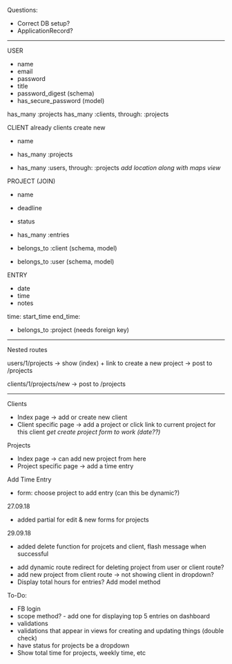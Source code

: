 Questions:
- Correct DB setup?
- ApplicationRecord?

------------

USER
- name
- email
- password
- title
- password_digest (schema)
- has_secure_password (model)

has_many :projects
has_many :clients, through: :projects


CLIENT
already clients
create new

- name

- has_many :projects
- has_many :users, through: :projects
*add location along with maps view*

PROJECT (JOIN)
- name
- deadline
- status

- has_many :entries
- belongs_to :client (schema, model)
- belongs_to :user (schema, model)


ENTRY
- date
- time
- notes

time: start_time
end_time:

- belongs_to :project (needs foreign key)

--------------
Nested routes

users/1/projects -> show (index) + link to create a new project
-> post to /projects

clients/1/projects/new 
-> post to /projects


--------------
Clients
- Index page -> add or create new client
- Client specific page
  -> add a project or click link to current project for this client
  *get create project form to work (date??)*

Projects
- Index page -> can add new project from here
- Project specific page
  -> add a time entry

Add Time Entry
- form: choose project to add entry (can this be dynamic?)


27.09.18
+ added partial for edit & new forms for projects

29.09.18
+ added delete function for projcets and client, flash message when successful

- add dynamic route redirect for deleting project from user or client route?
- add new project from client route -> not showing client in dropdown?
- Display total hours for entries? Add model method


To-Do:
- FB login
- scope method? - add one for displaying top 5 entries on dashboard
- validations
- validations that appear in views for creating and updating things (double check)
- have status for projects be a dropdown
- Show total time for projects, weekly time, etc

